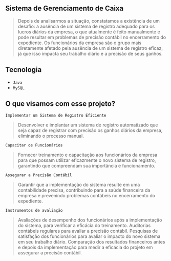 ## Sistema de Gerenciamento de Caixa

> Depois de analisarmos a situação, constatamos a existência de um desafio: a ausência de um sistema de registro adequado para os lucros diários da empresa, o que atualmente é feito manualmente e pode resultar em problemas de precisão contábil no encerramento do expediente. Os funcionários da empresa são o grupo mais diretamente afetado pela ausência de um sistema de registro eficaz, já que isso impacta seu trabalho diário e a precisão de seus ganhos.


## Tecnologia

- `Java`
- `MySQL`

## O que visamos com esse projeto?

`Implementar um Sistema de Registro Eficiente`
> Desenvolver e implantar um sistema de registro automatizado que seja capaz de registrar com precisão os ganhos diários da empresa, eliminando o processo manual.

`Capacitar os Funcionários`
> Fornecer treinamento e capacitação aos funcionários da empresa para que possam utilizar eficazmente o novo sistema de registro, garantindo que compreendam sua importância e funcionamento.

`Assegurar a Precisão Contábil`
> Garantir que a implementação do sistema resulte em uma contabilidade precisa, contribuindo para a saúde financeira da empresa e prevenindo problemas contábeis no encerramento do expediente.

`Instrumentos de avaliação`
> Avaliações de desempenho dos funcionários após a implementação do sistema, para verificar a eficácia do treinamento.
Auditorias contábeis regulares para avaliar a precisão contábil.
Pesquisas de satisfação dos funcionários para avaliar o impacto do novo sistema em seu trabalho diário.
Comparação dos resultados financeiros antes e depois da implementação para medir a eficácia do projeto em assegurar a precisão contábil.

